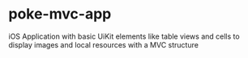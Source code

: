 # poke-mvc-app
iOS Application with basic UiKit elements like table views and cells to display images and local resources with a MVC structure
